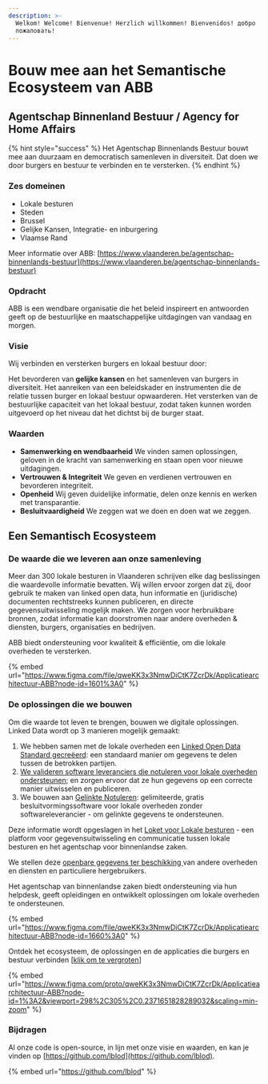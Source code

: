 ```yaml
---
description: >-
  Welkom! Welcome! Bienvenue! Herzlich willkommen! Bienvenidos! добро
  пожаловать!
---
```


# Bouw mee aan het Semantische Ecosysteem van ABB

## **Agentschap Binnenland Bestuur /** Agency for Home Affairs

{% hint style="success" %}
Het Agentschap Binnenlands Bestuur bouwt mee aan duurzaam en democratisch samenleven in diversiteit. Dat doen we door burgers en bestuur te verbinden en te versterken.
{% endhint %}

### Zes domeinen

* Lokale besturen
* Steden
* Brussel
* Gelijke Kansen, Integratie- en inburgering
* Vlaamse Rand

Meer informatie over ABB: [https://www.vlaanderen.be/agentschap-binnenlands-bestuur](https://www.vlaanderen.be/agentschap-binnenlands-bestuur)

### Opdracht

ABB is een wendbare organisatie die het beleid inspireert en antwoorden geeft op de bestuurlijke en maatschappelijke uitdagingen van vandaag en morgen.

### Visie

Wij verbinden en versterken burgers en lokaal bestuur door:

Het bevorderen van **gelijke kansen** en het samenleven van burgers in diversiteit. Het aanreiken van een beleidskader en instrumenten die de relatie tussen burger en lokaal bestuur opwaarderen. Het versterken van de bestuurlijke capaciteit van het lokaal bestuur, zodat taken kunnen worden uitgevoerd op het niveau dat het dichtst bij de burger staat.

### Waarden

* **Samenwerking en wendbaarheid** We vinden samen oplossingen, geloven in de kracht van samenwerking en staan open voor nieuwe uitdagingen.
* **Vertrouwen & Integriteit** We geven en verdienen vertrouwen en bevorderen integriteit.
* **Openheid** Wij geven duidelijke informatie, delen onze kennis en werken met transparantie. 
* **Besluitvaardigheid** We zeggen wat we doen en doen wat we zeggen.

## Een Semantisch Ecosysteem

### De waarde die we leveren aan onze samenleving

Meer dan 300 lokale besturen in Vlaanderen schrijven elke dag beslissingen die waardevolle informatie bevatten. Wij willen ervoor zorgen dat zij, door gebruik te maken van linked open data, hun informatie en \(juridische\) documenten rechtstreeks kunnen publiceren, en directe gegevensuitwisseling mogelijk maken. We zorgen voor herbruikbare bronnen, zodat informatie kan doorstromen naar andere overheden & diensten, burgers, organisaties en bedrijven.

ABB biedt ondersteuning voor kwaliteit & efficiëntie, om die lokale overheden te versterken.

{% embed url="https://www.figma.com/file/qweKK3x3NmwDiCtK7ZcrDk/Applicatiearchitectuur-ABB?node-id=1601%3A0" %}

### De oplossingen die we bouwen

Om die waarde tot leven te brengen, bouwen we digitale oplossingen. Linked Data wordt op 3 manieren mogelijk gemaakt:

1. We hebben samen met de lokale overheden een [Linked Open Data Standard gecreëerd](lblod-lokale-besturen-and-linked-open-data.md): een standaard manier om gegevens te delen tussen de betrokken partijen.
2. [We valideren software leveranciers die notuleren voor lokale overheden ondersteunen](https://lokaalbestuur.vlaanderen.be/lokale-besluiten-als-gelinkte-open-data/validaties-notuleringspakketten); en zorgen ervoor dat ze hun gegevens op een correcte manier uitwisselen en publiceren.
3. We bouwen aan [Gelinkte Notuleren](producten-and-diensten/gelinkt-notuleren/): gelimiteerde, gratis besluitvormingssoftware voor lokale overheden zonder softwareleverancier - om gelinkte gegevens te ondersteunen.

Deze informatie wordt opgeslagen in het [Loket voor Lokale besturen](producten-and-diensten/loket-voor-lokale-besturen/) - een platform voor gegevensuitwisseling en communicatie tussen lokale besturen en het agentschap voor binnenlandse zaken.

We stellen deze [openbare gegevens ter beschikking ](producten-and-diensten/wikis-and-publieke-databanken-public-databases/)van andere overheden en diensten en particuliere hergebruikers.

Het agentschap van binnenlandse zaken biedt ondersteuning via hun helpdesk, geeft opleidingen en ontwikkelt oplossingen om lokale overheden te ondersteunen.

{% embed url="https://www.figma.com/file/qweKK3x3NmwDiCtK7ZcrDk/Applicatiearchitectuur-ABB?node-id=1660%3A0" %}



Ontdek het ecosysteem, de oplossingen en de applicaties die burgers en bestuur verbinden \[[klik om te vergroten](https://www.figma.com/proto/qweKK3x3NmwDiCtK7ZcrDk/Applicatiearchitectuur-ABB?node-id=1%3A2&viewport=298%2C305%2C0.2371651828289032&scaling=min-zoom)\]

{% embed url="https://www.figma.com/proto/qweKK3x3NmwDiCtK7ZcrDk/Applicatiearchitectuur-ABB?node-id=1%3A2&viewport=298%2C305%2C0.2371651828289032&scaling=min-zoom" %}

### Bijdragen

Al onze code is open-source, in lijn met onze visie en waarden, en kan je vinden op [https://github.com/lblod](https://github.com/lblod).

{% embed url="https://github.com/lblod" %}

